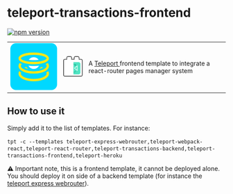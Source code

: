 # teleport-transactions-frontend
[![npm version](https://badge.fury.io/js/teleport-transactions-frontend.svg)](https://badge.fury.io/js/teleport-transactions-frontend)

<table>
  <td>
    <img src="https://raw.githubusercontent.com/Ledoux/teleport-transactions-frontend/master/icon.png" alt="icon" title="made by @cecilesnips"/>
  </td>
  <td>
    <img src="https://raw.githubusercontent.com/Ledoux/teleport-transactions-frontend/master/teleport-transactions-frontend.png" alt="icon" title="made by @cecilesnips"/>
  </td>
  <td>
    A <a href="https://github.com/snipsco/teleport"> Teleport </a> frontend template to integrate a react-router pages manager system
  </td>
</table>

## How to use it
Simply add it to the list of templates. For instance:
```
tpt -c --templates teleport-express-webrouter,teleport-webpack-react,teleport-react-router,teleport-transactions-backend,teleport-transactions-frontend,teleport-heroku
```

:warning: Important note, this is a frontend template, it cannot be deployed alone. You should deploy it on side of a backend template (for instance the [teleport express webrouter](https://github.com/snipsco/teleport-express-webrouter)).
